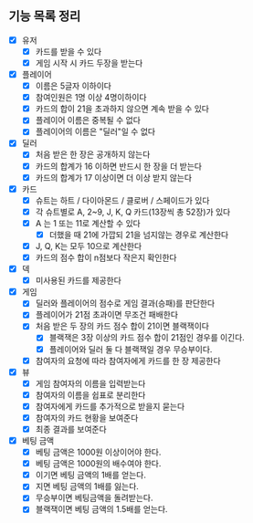 ## 기능 목록 정리

- [x] 유저
    - [x] 카드를 받을 수 있다
    - [x] 게임 시작 시 카드 두장을 받는다
- [x] 플레이어
    - [x] 이름은 5글자 이하이다
    - [x] 참여인원은 1명 이상 4명이하이다
    - [x] 카드의 합이 21을 초과하지 않으면 계속 받을 수 있다
    - [x] 플레이어 이름은 중복될 수 없다
    - [x] 플레이어의 이름은 "딜러"일 수 없다
- [x] 딜러
    - [x] 처음 받은 한 장은 공개하지 않는다
    - [x] 카드의 합계가 16 이하면 반드시 한 장을 더 받는다
    - [x] 카드의 합계가 17 이상이면 더 이상 받지 않는다
- [x] 카드
    - [x] 슈트는 하트 / 다이아몬드 / 클로버 / 스페이드가 있다
    - [x] 각 슈트별로 A, 2~9, J, K, Q 카드(13장씩 총 52장)가 있다
    - [x] A 는 1 또는 11로 계산할 수 있다
        - [x] 더했을 때 21에 가깝되 21을 넘지않는 경우로 계산한다
    - [x] J, Q, K는 모두 10으로 계산한다
    - [x] 카드의 점수 합이 n점보다 작은지 확인한다
- [x] 덱
    - [x] 미사용된 카드를 제공한다
- [x] 게임
    - [x] 딜러와 플레이어의 점수로 게임 결과(승패)를 판단한다
    - [x] 플레이어가 21점 초과이면 무조건 패배한다
    - [x] 처음 받은 두 장의 카드 점수 합이 21이면 블랙잭이다
        - [x] 블랙잭은 3장 이상의 카드 점수 합이 21점인 경우를 이긴다.
        - [x] 플레이어와 딜러 둘 다 블랙잭일 경우 무승부이다.
    - [x] 참여자의 요청에 따라 참여자에게 카드를 한 장 제공한다
- [x] 뷰
    - [x] 게임 참여자의 이름을 입력받는다
    - [x] 참여자의 이름을 쉽표로 분리한다
    - [x] 참여자에게 카드를 추가적으로 받을지 묻는다
    - [x] 참여자의 카드 현황을 보여준다
    - [x] 최종 결과를 보여준다
- [x] 베팅 금액
    - [x] 베팅 금액은 1000원 이상이어야 한다.
    - [x] 베팅 금액은 1000원의 배수여야 한다.
    - [x] 이기면 베팅 금액의 1배를 얻는다.
    - [x] 지면 베팅 금액의 1배를 잃는다.
    - [x] 무승부이면 베팅금액을 돌려받는다.
    - [x] 블랙잭이면 베팅 금액의 1.5배를 얻는다.
